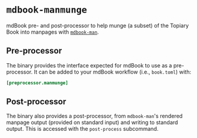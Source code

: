 # `mdbook-manmunge`

mdBook pre- and post-processor to help munge (a subset) of the Topiary
Book into manpages with [`mdbook-man`](https://github.com/vv9k/mdbook-man).

## Pre-processor

The binary provides the interface expected for mdBook to use as a
pre-processor. It can be added to your mdBook workflow (i.e.,
`book.toml`) with:

```toml
[preprocessor.manmunge]
```

## Post-processor

The binary also provides a post-processor, from `mdbook-man`'s rendered
manpage output (provided on standard input) and writing to standard
output. This is accessed with the `post-process` subcommand.
